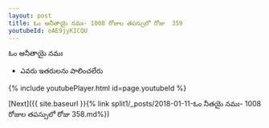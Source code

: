```yaml
---
layout: post
title: ఓం ఆనీతాయై నమః- 1008 రోజుల తపస్సులో రోజు  359
youtubeId: oAE9jyKICQU
---
```

 
 
 ఓం ఆనీతాయై నమః  
 
 -  ఎవరు ఇతరులను పాలించలేరు 
 
  
 
  
 
 
 
 
 
 


{% include youtubePlayer.html id=page.youtubeId %}
 
[Next]({{ site.baseurl }}{% link  split1/_posts/2018-01-11-ఓం నీతయై నమః- 1008 రోజుల తపస్సులో రోజు  358.md%})
 
